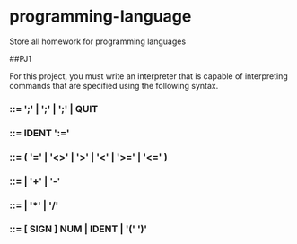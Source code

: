 # programming-language
Store all homework for programming languages

##PJ1 

For this project, you must write an interpreter that is capable of interpreting commands that are specified using the following syntax.

### <Command>      ::= <Statement> ';' | <BooleanExp> ';' | <ArithExp> ';' | QUIT
    
### <Statement>    ::= IDENT ':=' <ArithExp>

### <BooleanExp>   ::= <ArithExp> ( '=' | '<>' | '>' | '<' | '>=' | '<=' ) <ArithExp>

### <ArithExp>     ::= <Term> | <ArithExp> '+' <Term> | <ArithExp> '-' <Term>

### <Term>         ::= <Factor> | <Term> '*' <Factor> | <Term> '/' <Factor>

### <Factor>       ::= [ SIGN ] NUM | IDENT | '(' <ArithExp> ')'
    
